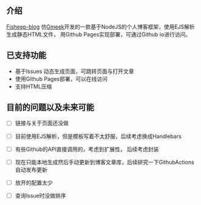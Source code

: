 ## 介绍

[Fisheep-blog](https://github.com/MosYCo/fisheep-blog)
仿[Gmeek](https://github.com/Meekdai/Gmeek)开发的一款基于NodeJS的个人博客框架，使用EJS解析生成静态HTML文件，
用Github Pages实现部署，可通过Github io进行访问。

## 已支持功能

- 基于Issues 动态生成页面，可跳转页面与打开文章
- 使用Github Pages部署，可以在线访问
- 支持HTML压缩

## 目前的问题以及未来可能

- [ ] 链接与关于页面还没做
- [ ] 目前使用EJS解析，但是模板写着不太舒服，后续考虑换成Handlebars
- [ ] 有些Github的API直接调用的，考虑到扩展性，  后续考虑封装
- [ ] 现在只能本地生成然后手动更新到博客文章库，后续研究一下GithubActions自动发布更新
- [ ] 放开的配置太少
- [ ] 查询Issue时没做排序

